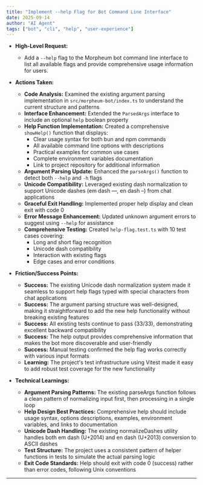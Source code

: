 ```yaml
---
title: "Implement --help Flag for Bot Command Line Interface"
date: 2025-09-14
author: "AI Agent"
tags: ["bot", "cli", "help", "user-experience"]
---
```


- **High-Level Request:**

  - Add a `--help` flag to the Morpheum bot command line interface to list all available flags and provide comprehensive usage information for users.

- **Actions Taken:**

  - **Code Analysis:** Examined the existing argument parsing implementation in `src/morpheum-bot/index.ts` to understand the current structure and patterns
  - **Interface Enhancement:** Extended the `ParsedArgs` interface to include an optional `help` boolean property
  - **Help Function Implementation:** Created a comprehensive `showHelp()` function that displays:
    - Clear usage syntax for both bun and npm commands
    - All available command line options with descriptions
    - Practical examples for common use cases
    - Complete environment variables documentation
    - Link to project repository for additional information
  - **Argument Parsing Update:** Enhanced the `parseArgs()` function to detect both `--help` and `-h` flags
  - **Unicode Compatibility:** Leveraged existing dash normalization to support Unicode dashes (em dash —, en dash –) from chat applications
  - **Graceful Exit Handling:** Implemented proper help display and clean exit with code 0
  - **Error Message Enhancement:** Updated unknown argument errors to suggest using `--help` for assistance
  - **Comprehensive Testing:** Created `help-flag.test.ts` with 10 test cases covering:
    - Long and short flag recognition
    - Unicode dash compatibility
    - Interaction with existing flags
    - Edge cases and error conditions

- **Friction/Success Points:**

  - **Success:** The existing Unicode dash normalization system made it seamless to support help flags typed with special characters from chat applications
  - **Success:** The argument parsing structure was well-designed, making it straightforward to add the new help functionality without breaking existing features
  - **Success:** All existing tests continue to pass (33/33), demonstrating excellent backward compatibility
  - **Success:** The help output provides comprehensive information that makes the bot more discoverable and user-friendly
  - **Success:** Manual testing confirmed the help flag works correctly with various input formats
  - **Learning:** The project's test infrastructure using Vitest made it easy to add robust test coverage for the new functionality

- **Technical Learnings:**

  - **Argument Parsing Patterns:** The existing parseArgs function follows a clean pattern of normalizing input first, then processing in a single loop
  - **Help Design Best Practices:** Comprehensive help should include usage syntax, options descriptions, examples, environment variables, and links to documentation
  - **Unicode Dash Handling:** The existing normalizeDashes utility handles both em dash (U+2014) and en dash (U+2013) conversion to ASCII dashes
  - **Test Structure:** The project uses a consistent pattern of helper functions in tests to simulate the actual parsing logic
  - **Exit Code Standards:** Help should exit with code 0 (success) rather than error codes, following Unix conventions

---